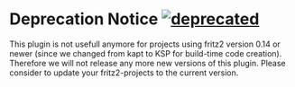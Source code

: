 # Deprecation Notice [![deprecated](http://badges.github.io/stability-badges/dist/deprecated.svg)](http://github.com/badges/stability-badges)
This plugin is not usefull anymore for projects using fritz2 version 0.14 or newer (since we changed from kapt to KSP for build-time code creation).
Therefore we will not release any more new versions of this plugin. Please consider to update your fritz2-projects to the current version.
